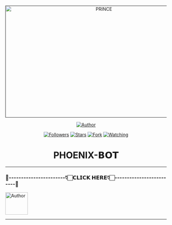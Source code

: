  
 <p align="center">  
  <a href="">
    <img alt="PRINCE" width="600" height="350" src="https://telegra.ph/file/2892fe5933d4c95146524.jpg">
  </a>
</p>



<p align="center">
<a href="https://github.com/PRINCE-GDS/THE-PRINCE-BOT"><img title="Author" src="https://img.shields.io/badge/THE PRINCE BOT-black?style=for-the-badge&logo=github"></a>
<p/>

<p align="center">
<a href="https://github.com/methukabrozz?tab=followers"><img title="Followers" src="https://img.shields.io/github/followers/methukabrozz?label=Followers&style=social"></a>
<a href="https://github.com/methukabrozz/PHOENIX_MD-main"><img title="Stars" src="https://img.shields.io/github/stars/methukabrozz/PHOENIX_MD-main?&style=social"></a>
<a href="https://github.com/methukabrozz/PHOENIX_MD-main/network/members"><img title="Fork" src="https://img.shields.io/github/forks/methukabrozz/PHOENIX_MD-main?style=social"></a>
<a href="https://github.com/methukabrozz/PHOENIX_MD-main/watchers"><img title="Watching" src="https://img.shields.io/github/watchers/PRINCE-GDS/THE-PRINCE-BOT?label=Watching&style=social"></a>
</p>
 
 <h1 align="center">PHOENIX-𝗕𝗢𝗧</h1>

****


### 💌-----------------------👇🏻𝗖𝗟𝗜𝗖𝗞 𝗛𝗘𝗥𝗘👇🏻-------------------------💌


<p align="left">
<a href="https://gd-sdeploy.vercel.app/PRINCE-MD-WEB-main/projects/index.html"><img height= "70" title="Author" src="https:/ PHONIX 𝗕𝗢𝗧 𝗔𝗟𝗟 𝗗𝗘𝗣𝗟𝗢𝗬𝗠𝗘𝗡𝗧𝗦-032B44?style=for-the-badge&logo=vercel"></a>
<p/>


****





